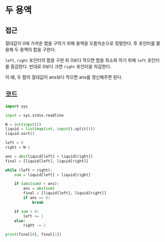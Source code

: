 # 두 용액

## 접근
절대값이 0에 가까운 합을 구하기 위해 용액을 오름차순으로 정렬한다.
투 포인터를 활용해 두 용액의 합을 구한다.

`left`, `right` 포인터의 합을 구한 뒤 0보다 작으면 합을 최소화 하기 위해 `left` 포인터를 증감한다. 반대로 0보다 크면 `right` 포인터을 차감한다.

이 떄, 두 합의 절대값이 ans보다 작으면 ans를 갱신해주면 된다.

## 코드
```python
import sys

input = sys.stdin.readline

N = int(input())
liquid = list(map(int, input().split()))
liquid.sort()

left = 0
right = N-1

ans = abs(liquid[left] + liquid[right])
final = [liquid[left], liquid[right]]

while (left < right):
    sum = liquid[left] + liquid[right]

    if (abs(sum) < ans):
        ans = abs(sum)
        final = [liquid[left], liquid[right]]
        if ans == 0:
            break

    if sum < 0:
        left += 1
    else:
        right -= 1

print(final[0], final[1])
``````